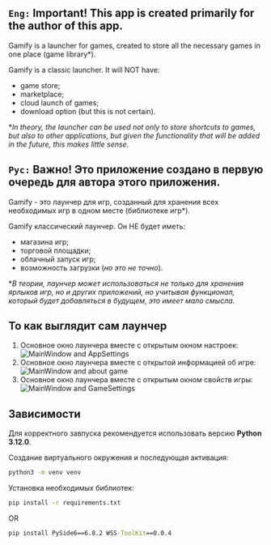 ## `Eng:` **Important! This app is created primarily for the author of this app.**
Gamify is a launcher for games, created to store all the necessary games in one place (game library*).

Gamify is a classic launcher. It will NOT have:
- game store;
- marketplace;
- cloud launch of games;
- download option (but this is not certain).

**In theory, the launcher can be used not only to store shortcuts to games, but also to other applications, but given the functionality that will be added in the future, this makes little sense.*

## `Рус:` **Важно! Это приложение создано в первую очередь для автора этого приложения.**
Gamify - это лаунчер для игр, созданный для хранения всех необходимых игр в одном месте (библиотеке игр*).

Gamify классический лаунчер. Он НЕ будет иметь:
- магазина игр;
- торговой площадки;
- облачный запуск игр;
- возможность загрузки (*но это не точно*).

**В теории, лаунчер может использоваться не только для хранения ярлыков игр, но и других приложений, но учитывая функционал, который будет добавляться в будущем, это имеет мало смысла.*

## То как выглядит сам лаунчер

1. Основное окно лаунчера вместе с открытым окном настроек:
   ![MainWindow and AppSettings](https://i.imgur.com/ZmpEf5x.png)
2. Основное окно лаунчера вместе с открытой информацией об игре:
   ![MainWindow and about game](https://i.imgur.com/nQ8OG0U.png)
3. Основное окно лаунчера вместе с открытым окном свойств игры:
   ![MainWindow and GameSettings](https://i.imgur.com/PVBEKsh.png)


## Зависимости

Для корректного завпуска рекомендуется использовать версию **Python 3.12.0**.

Создание виртуального окружения и последующая активация:
```cmd
python3 -m venv venv
```

Установка необходимых библиотек:
```cmd
pip install -r requirements.txt
```

OR

```cmd
pip install PySide6==6.8.2 WSS-ToolKit==0.0.4
```

